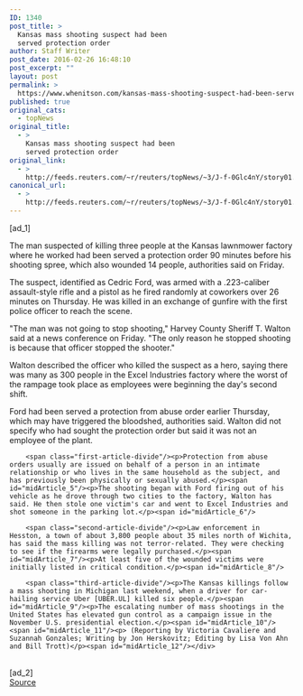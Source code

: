 ```yaml
---
ID: 1340
post_title: >
  Kansas mass shooting suspect had been
  served protection order
author: Staff Writer
post_date: 2016-02-26 16:48:10
post_excerpt: ""
layout: post
permalink: >
  https://www.whenitson.com/kansas-mass-shooting-suspect-had-been-served-protection-order/
published: true
original_cats:
  - topNews
original_title:
  - >
    Kansas mass shooting suspect had been
    served protection order
original_link:
  - >
    http://feeds.reuters.com/~r/reuters/topNews/~3/J-f-0Glc4nY/story01.htm
canonical_url:
  - >
    http://feeds.reuters.com/~r/reuters/topNews/~3/J-f-0Glc4nY/story01.htm
---
```

 [ad_1]
<br><div id="articleText">
<span id="midArticle_start"/>

<span class="focusParagraph" readability="6"><p><span class="articleLocatio&lt;/span&gt;n">The man suspected of killing three people at the Kansas lawnmower factory where he worked had been served a protection order 90 minutes before his shooting spree, which also wounded 14 people, authorities said on Friday.</span></p></span><span id="midArticle_0"/><p>The suspect, identified as Cedric Ford, was armed with a .223-caliber assault-style rifle and a pistol as he fired randomly at coworkers over 26 minutes on Thursday. He was killed in an exchange of gunfire with the first police officer to reach the scene.</p><span id="midArticle_1"/><p>"The man was not going to stop shooting," Harvey County Sheriff T. Walton said at a news conference on Friday. "The only reason he stopped shooting is because that officer stopped the shooter."</p><span id="midArticle_2"/><p>Walton described the officer who killed the suspect as a hero, saying there was many as 300 people in the Excel Industries factory where the worst of the rampage took place as employees were beginning the day's second shift.</p><span id="midArticle_3"/><p>Ford had been served a protection from abuse order earlier Thursday, which may have triggered the bloodshed, authorities said. Walton did not specify who had sought the protection order but said it was not an employee of the plant.</p><span id="midArticle_4"/>
        
        <span class="first-article-divide"/><p>Protection from abuse orders usually are issued on behalf of a person in an intimate relationship or who lives in the same household as the subject, and has previously been physically or sexually abused.</p><span id="midArticle_5"/><p>The shooting began with Ford firing out of his vehicle as he drove through two cities to the factory, Walton has said. He then stole one victim's car and went to Excel Industries and shot someone in the parking lot.</p><span id="midArticle_6"/>
        
        <span class="second-article-divide"/><p>Law enforcement in Hesston, a town of about 3,800 people about 35 miles north of Wichita, has said the mass killing was not terror-related. They were checking to see if the firearms were legally purchased.</p><span id="midArticle_7"/><p>At least five of the wounded victims were initially listed in critical condition.</p><span id="midArticle_8"/>
        
        <span class="third-article-divide"/><p>The Kansas killings follow a mass shooting in Michigan last weekend, when a driver for car-hailing service Uber [UBER.UL] killed six people.</p><span id="midArticle_9"/><p>The escalating number of mass shootings in the United States has elevated gun control as a campaign issue in the November U.S. presidential election.</p><span id="midArticle_10"/><span id="midArticle_11"/><p> (Reporting by Victoria Cavaliere and Suzannah Gonzales; Writing by Jon Herskovitz; Editing by Lisa Von Ahn and Bill Trott)</p><span id="midArticle_12"/></div>
<br>[ad_2]
<br><a href="http://feeds.reuters.com/~r/reuters/topNews/~3/J-f-0Glc4nY/story01.htm">Source </a>